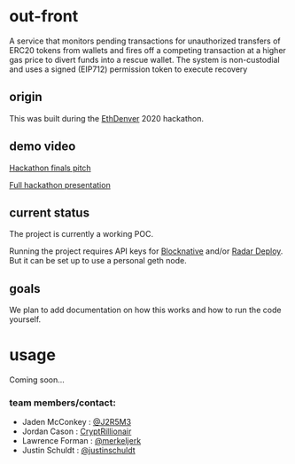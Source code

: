 # out-front

A service that monitors pending transactions for unauthorized transfers of ERC20 tokens from wallets and fires off a competing transaction at a higher gas price to divert funds into a rescue wallet. The system is non-custodial and uses a signed (EIP712) permission token to execute recovery

## origin

This was built during the [EthDenver](https://ethdenver.com) 2020 hackathon.

## demo video

[Hackathon finals pitch](https://ytcropper.com/cropped/hF5e4a07f022c85)

[Full hackathon presentation](https://youtu.be/hFr8ly7EFJs)

## current status

The project is currently a working POC.

Running the project requires API keys for [Blocknative](https://blocknative.com) and/or [Radar Deploy](https://deploy.radar.tech). But it can be set up to use a personal geth node.

## goals

We plan to add documentation on how this works and how to run the code yourself.

# usage

Coming soon...


### team members/contact:
- Jaden McConkey : [@J2R5M3](https://twitter.com/J2R5M3)
- Jordan Cason : [CryptRillionair](https://twitter.com/CryptRillionair)
- Lawrence Forman : [@merkeljerk](https://twitter.com/merklejerk)
- Justin Schuldt : [@justinschuldt](https://twitter.com/justinschuldt)

